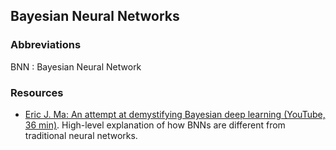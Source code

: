 ## Bayesian Neural Networks

### Abbreviations

BNN
: Bayesian Neural Network

### Resources

- [Eric J. Ma: An attempt at demystifying Bayesian deep learning (YouTube, 36 min)](https://www.youtube.com/watch?v=s0S6HFdPtlA). High-level explanation of how BNNs are different from traditional neural networks.
